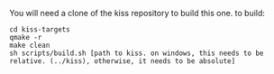 You will need a clone of the kiss repository to build this one.
to build:

	cd kiss-targets
	qmake -r
	make clean
	sh scripts/build.sh [path to kiss. on windows, this needs to be relative. (../kiss), otherwise, it needs to be absolute]


